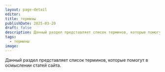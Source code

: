 ```yaml
---
layout: page-detail
editor: 
title: термины
publishDate: 2025-03-20
draft: false
description: Данный раздел представляет список терминов, которые помогут в осмыслении статей сайта.
tags:
  - термины
image:
---
```

Данный  раздел представляет список терминов, которые помогут в осмыслении статей сайта.